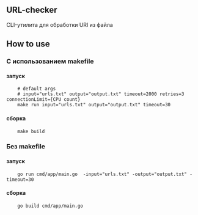 ## URL-checker
CLI-утилита для обработки URl из файла

## How to use

### С использованием makefile

#### запуск

```shell
    # default args
    # input="urls.txt" output="output.txt" timeout=2000 retries=3 connectionLimit={CPU count}
    make run input="urls.txt" output="output.txt" timeout=30
```

#### сборка

```shell
    make build
```

### Без makefile

#### запуск

```shell
    go run cmd/app/main.go  -input="urls.txt" -output="output.txt" -timeout=30 
```

#### сборка

```shell
    go build cmd/app/main.go
```
